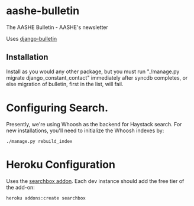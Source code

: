# aashe-bulletin
The AASHE Bulletin - AASHE's newsletter

Uses [django-bulletin](http://github.com/aashe/django-bulletin)

## Installation

Install as you would any other package, but you must run
"./manage.py migrate django_constant_contact" immediately after
syncdb completes, or else migration of bulletin, first in the list,
will fail.

# Configuring Search.

Presently, we're using Whoosh as the backend for Haystack search.
For new installations, you'll need to initialize the Whoosh indexes
by:

    ./manage.py rebuild_index

# Heroku Configuration

Uses the [searchbox addon](https://devcenter.heroku.com/articles/searchbox#using-haystack-with-django). Each dev instance should add the free tier of the add-on:

    heroku addons:create searchbox
